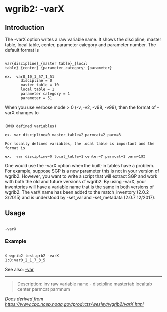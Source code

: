 # wgrib2: -varX

## Introduction

The -varX option writes a raw variable name. It
shows the discipline, master table, local table, center, parameter category
and parameter number. The default format is

```

var{discipline}_{master table}_{local table}_{center}_{parameter_category}_{parameter}

ex.  var0_10_1_57_1_51
       discipline = 0
       master table = 10
       local table = 1
       parameter category = 1
       parameter = 51

```

When you use verbose mode > 0 (-v, -v2, -v98, -v99), then the format
of -varX changes to

```

(WMO defined variables)

ex. var discipline=0 master_table=2 parmcat=2 parm=3

For locally defined variables, the local table is important and the format is

ex.  var discipline=0 local_table=1 center=7 parmcat=1 parm=195

```

One would use the -varX option when
the built-in tables have a problem. For example, suppose SGP
is a new parameter this is not in your version of wgrib2.
However, you want to write a script that will extract SGP
and work with both the
old and future versions of wgrib2. By using
-varX, your inventories will have a variable
name that is the same in both versions of wgrib2. The varX name
has been added to the match_inventory (2.0.2 3/2015) and is
understood by -set_var and -set_metadata (2.0.7 12/2017).

## Usage

```

-varX

```

### Example

```

$ wgrib2 test.grb2 -varX
1:0:var0_2_1_7_3_5

```

See also: [-var](./var.html)

---

> Description: inv raw variable name - discipline mastertab localtab center parmcat parmnum

_Docs derived from <https://www.cpc.ncep.noaa.gov/products/wesley/wgrib2/varX.html>_

